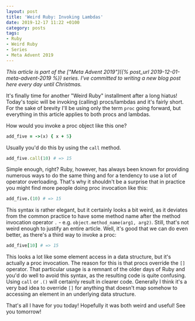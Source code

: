 ```yaml
---
layout: post
title: 'Weird Ruby: Invoking Lambdas'
date: 2019-12-17 11:22 +0100
category: posts
tags:
- Ruby
- Weird Ruby
- Series
- Meta Advent 2019
---
```


*This article is part of the ["Meta Advent 2019"]({% post_url 2019-12-01-meta-advent-2019 %}) series. I've committed to writing
a new blog post here every day until Christmas.*

It's finally time for another "Weird Ruby" installment after a long
hiatus! Today's topic will be invoking (calling) procs/lambdas and it's fairly short.
For the sake of brevity I'll be using only the term `proc` going forward, but
everything in this article applies to both procs and lambdas.

How would you invoke a proc object like this one?

``` ruby
add_five = ->(x) { x + 5}
```

Usually you'd do this by using the `call` method.

``` ruby
add_five.call(10) # => 15
```

Simple enough, right? Ruby, however, has always been known for providing
numerous ways to do the same thing and for a tendency to use a lot of operator
overloading. That's why it shouldn't be a surprise that in practice you might
find more people doing proc invocation like this:

``` ruby
add_five.(10) # => 15
```

This syntax is rather elegant, but it certainly looks a bit weird, as it
deviates from the common practice to have some method name after the method
invocation operator `.` - e.g. `object.method_name(arg1, arg2)`. Still, that's not weird enough to justify an entire article.
Well, it's good that we can do even better, as there's a third way to invoke a proc:

``` ruby
add_five[10] # => 15
```

This looks a lot like some element access in a data structure, but it's actually
a proc invocation. The reason for this is that procs override the `[]`
operator. That particular usage is a remnant of the older days of Ruby and you'd
do well to avoid this syntax, as the resulting code is quite confusing. Using
`call` or `.()` will certainly result in clearer code.  Generally I think it's a
very bad idea to override `[]` for anything that doesn't map somehow to
accessing an element in an underlying data structure.

That's all I have for you today! Hopefully it was both weird and useful! See you tomorrow!
